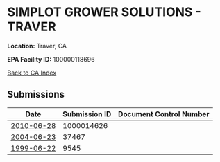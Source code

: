 # SIMPLOT GROWER SOLUTIONS - TRAVER

**Location:** Traver, CA

**EPA Facility ID:** 100000118696

[Back to CA Index](../../index.md)

## Submissions

| Date | Submission ID | Document Control Number |
|------|--------------|-------------------------|
| [2010-06-28](submissions/1000014626.md) | 1000014626 |  |
| [2004-06-23](submissions/37467.md) | 37467 |  |
| [1999-06-22](submissions/9545.md) | 9545 |  |

